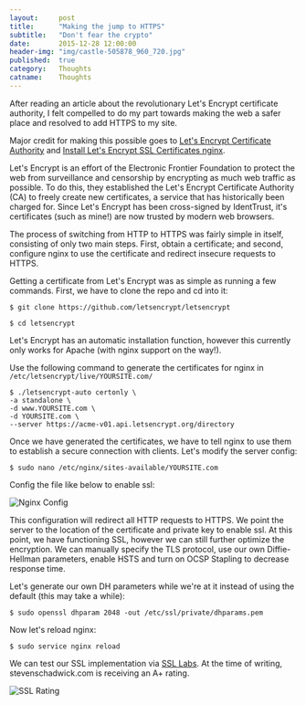```yaml
---
layout:     post
title:      "Making the jump to HTTPS"
subtitle:   "Don't fear the crypto"
date:       2015-12-28 12:00:00
header-img: "img/castle-505878_960_720.jpg"
published:  true
category:   Thoughts
catname:    Thoughts
---
```


After reading an article about the revolutionary Let's Encrypt certificate authority, I felt compelled to do my part towards making the web a safer place and resolved to add HTTPS to my site.

Major credit for making this possible goes to
[Let's Encrypt Certificate Authority](https://letsencrypt.org) and
[Install Let's Encrypt SSL Certificates nginx](https://alexanderbell.info/2015/11/install-lets-encrypt-ssl-certificates-nginx/).

Let's Encrypt is an effort of the Electronic Frontier Foundation to protect the web from surveillance and censorship by encrypting as much web traffic as possible. To do this, they established the Let's Encrypt Certificate Authority (CA) to freely create new certificates, a service that has historically been charged for. Since Let's Encrypt has been cross-signed by IdentTrust, it's certificates (such as mine!) are now trusted by modern web browsers. 

The process of switching from HTTP to HTTPS was fairly simple in itself, consisting of only two main steps. First, obtain a certificate; and second, configure nginx to use the certificate and redirect insecure requests to HTTPS.

Getting a certificate from Let's Encrypt was as simple as running a few commands. First, we have to clone the repo and cd into it:

```$ git clone https://github.com/letsencrypt/letsencrypt```

```$ cd letsencrypt```

Let's Encrypt has an automatic installation function, however this currently only works for Apache (with nginx support on the way!).

Use the following command to generate the certificates for nginx in ```/etc/letsencrypt/live/YOURSITE.com/```

```
$ ./letsencrypt-auto certonly \
-a standalone \
-d www.YOURSITE.com \
-d YOURSITE.com \
--server https://acme-v01.api.letsencrypt.org/directory
```

Once we have generated the certificates, we have to tell nginx to use them to establish a secure connection with clients. Let's modify the server config:

```$ sudo nano /etc/nginx/sites-available/YOURSITE.com```

Config the file like below to enable ssl:

![Nginx Config](/img/posts/nginx-ssl-config.jpg "Nginx SSL Configuration")

This configuration will redirect all HTTP requests to HTTPS. We point the server to the location of the certificate and private key to enable ssl. At this point, we have functioning SSL, however we can still further optimize the encryption. We can manually specify the TLS protocol, use our own Diffie-Hellman parameters, enable HSTS and turn on OCSP Stapling to decrease response time.

Let's generate our own DH parameters while we're at it instead of using the default (this may take a while):

```$ sudo openssl dhparam 2048 -out /etc/ssl/private/dhparams.pem```

Now let's reload nginx:

```$ sudo service nginx reload```

We can test our SSL implementation via [SSL Labs](https://www.ssllabs.com/ssltest/). At the time of writing, stevenschadwick.com is receiving an A+ rating.

![SSL Rating](/img/posts/ssl-labs-rating.jpg "SSL Labs Rating")
